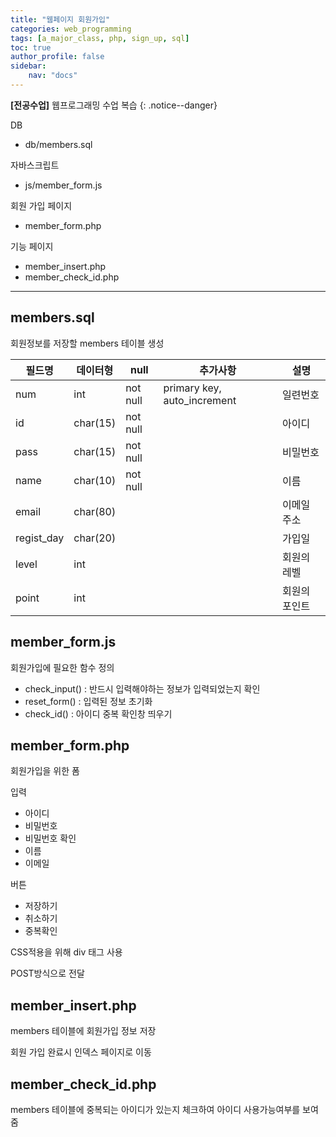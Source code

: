 ```yaml
---
title: "웹페이지 회원가입"
categories: web_programming
tags: [a_major_class, php, sign_up, sql]
toc: true
author_profile: false
sidebar:
    nav: "docs"
---
```

**[전공수업]** 웹프로그래밍 수업 복습
{: .notice--danger}

DB

- db/members.sql

자바스크립트

- js/member_form.js

회원 가입 페이지

- member_form.php

기능 페이지

- member_insert.php
- member_check_id.php

---

## members.sql
회원정보를 저장할 members 테이블 생성

| 필드명 | 데이터형 | null | 추가사항 | 설명 |
| --- | --- | --- | --- | --- |
| num | int | not null | primary key, auto_increment | 일련번호 |
| id | char(15) | not null |  | 아이디 |
| pass | char(15) | not null |  | 비밀번호 |
| name | char(10) | not null |  | 이름 |
| email | char(80) |  |  | 이메일 주소 |
| regist_day | char(20) |  |  | 가입일 |
| level | int |  |  | 회원의 레벨 |
| point | int |  |  | 회원의 포인트 |

## member_form.js
회원가입에 필요한 함수 정의

- check_input() : 반드시 입력해야하는 정보가 입력되었는지 확인
- reset_form() : 입력된 정보 초기화
- check_id() : 아이디 중복 확인창 띄우기

## member_form.php
회원가입을 위한 폼

입력

- 아이디
- 비밀번호
- 비밀번호 확인
- 이름
- 이메일

버튼

- 저장하기
- 취소하기
- 중복확인

CSS적용을 위해 div 태그 사용

POST방식으로 전달

## member_insert.php
members 테이블에 회원가입 정보 저장

회원 가입 완료시 인덱스 페이지로 이동

## member_check_id.php
members 테이블에 중복되는 아이디가 있는지 체크하여 아이디 사용가능여부를 보여줌